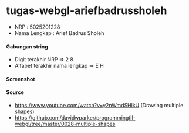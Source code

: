# tugas-webgl-ariefbadrussholeh

- NRP : 5025201228
- Nama Lengkap : Arief Badrus Sholeh

#### Gabungan string

- Digit terakhir NRP => 2 8
- Alfabet terakhir nama lengkap => E H

#### Screenshot

#### Source

- https://www.youtube.com/watch?v=y2nWmdSHlkU (Drawing multiple shapes)
- https://github.com/davidwparker/programmingtil-webgl/tree/master/0028-multiple-shapes
